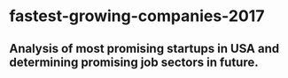 # fastest-growing-companies-2017
## Analysis of most promising startups in USA and determining promising job sectors in future.
